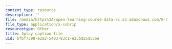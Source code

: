 ```yaml
---
content_type: resource
description: ''
file: /media/https%3A/open-learning-course-data-rc.s3.amazonaws.com/8-03sc-physics-iii-vibrations-and-waves-fall-2016/bfbf7398e2a2540383c1e25bd25d555e_wwQu2_u8jeo.vtt
file_type: application/x-subrip
resourcetype: Other
title: 3play caption file
uid: bfbf7398-e2a2-5403-83c1-e25bd25d555e
---
```

